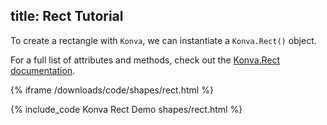 title: Rect Tutorial
---

To create a rectangle with `Konva`, we can instantiate a `Konva.Rect()` object.

For a full list of attributes and methods, check out the [Konva.Rect documentation](https://konvajs.github.io/api/Konva.Rect.html).

{% iframe /downloads/code/shapes/rect.html %}

{% include_code Konva Rect Demo shapes/rect.html %}
